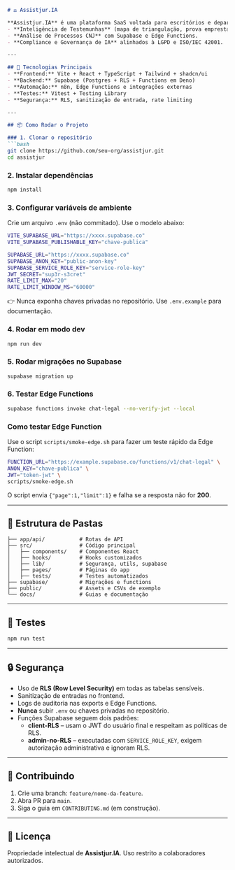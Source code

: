 ````markdown
# ⚖️ Assistjur.IA

**Assistjur.IA** é uma plataforma SaaS voltada para escritórios e departamentos jurídicos, especializada em:  
- **Inteligência de Testemunhas** (mapa de triangulação, prova emprestada, risco de contradita).  
- **Análise de Processos CNJ** com Supabase e Edge Functions.  
- **Compliance e Governança de IA** alinhados à LGPD e ISO/IEC 42001.  

---

## 🚀 Tecnologias Principais
- **Frontend:** Vite + React + TypeScript + Tailwind + shadcn/ui  
- **Backend:** Supabase (Postgres + RLS + Functions em Deno)  
- **Automação:** n8n, Edge Functions e integrações externas  
- **Testes:** Vitest + Testing Library  
- **Segurança:** RLS, sanitização de entrada, rate limiting  

---

## 📦 Como Rodar o Projeto

### 1. Clonar o repositório
```bash
git clone https://github.com/seu-org/assistjur.git
cd assistjur
````

### 2. Instalar dependências

```bash
npm install
```

### 3. Configurar variáveis de ambiente

Crie um arquivo `.env` (não commitado). Use o modelo abaixo:

```bash
VITE_SUPABASE_URL="https://xxxx.supabase.co"
VITE_SUPABASE_PUBLISHABLE_KEY="chave-publica"

SUPABASE_URL="https://xxxx.supabase.co"
SUPABASE_ANON_KEY="public-anon-key"
SUPABASE_SERVICE_ROLE_KEY="service-role-key"
JWT_SECRET="sup3r-s3cret"
RATE_LIMIT_MAX="20"
RATE_LIMIT_WINDOW_MS="60000"
```

👉 Nunca exponha chaves privadas no repositório. Use `.env.example` para documentação.

### 4. Rodar em modo dev

```bash
npm run dev
```

### 5. Rodar migrações no Supabase

```bash
supabase migration up
```

### 6. Testar Edge Functions

```bash
supabase functions invoke chat-legal --no-verify-jwt --local
```

### Como testar Edge Function

Use o script `scripts/smoke-edge.sh` para fazer um teste rápido da Edge Function:

```bash
FUNCTION_URL="https://example.supabase.co/functions/v1/chat-legal" \
ANON_KEY="chave-publica" \
JWT="token-jwt" \
scripts/smoke-edge.sh
```

O script envia `{"page":1,"limit":1}` e falha se a resposta não for **200**.

---

## 📂 Estrutura de Pastas

```
├── app/api/           # Rotas de API
├── src/               # Código principal
│   ├── components/    # Componentes React
│   ├── hooks/         # Hooks customizados
│   ├── lib/           # Segurança, utils, supabase
│   ├── pages/         # Páginas do app
│   ├── tests/         # Testes automatizados
├── supabase/          # Migrações e functions
├── public/            # Assets e CSVs de exemplo
└── docs/              # Guias e documentação
```

---

## 🧪 Testes

```bash
npm run test
```

---

## 🔒 Segurança

* Uso de **RLS (Row Level Security)** em todas as tabelas sensíveis.
* Sanitização de entradas no frontend.
* Logs de auditoria nas exports e Edge Functions.
* **Nunca** subir `.env` ou chaves privadas no repositório.
* Funções Supabase seguem dois padrões:
  * **client-RLS** – usam o JWT do usuário final e respeitam as políticas de RLS.
  * **admin-no-RLS** – executadas com `SERVICE_ROLE_KEY`, exigem autorização administrativa e ignoram RLS.

---

## 🤝 Contribuindo

1. Crie uma branch: `feature/nome-da-feature`.
2. Abra PR para `main`.
3. Siga o guia em `CONTRIBUTING.md` (em construção).

---

## 📜 Licença

Propriedade intelectual de **Assistjur.IA**.
Uso restrito a colaboradores autorizados.

```